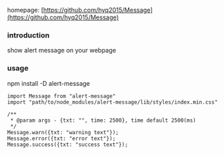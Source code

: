 homepage: [https://github.com/hyq2015/Message](https://github.com/hyq2015/Message)
### introduction
show alert message on your webpage
### usage
npm install -D alert-message

```
import Message from "alert-message"
import "path/to/node_modules/alert-message/lib/styles/index.min.css"

/**
 * @param args - {txt: "", time: 2500}, time default 2500(ms)
 */
Message.warn({txt: "warning text"});
Message.error({txt: "error text"});
Message.success({txt: "success text"});
```
